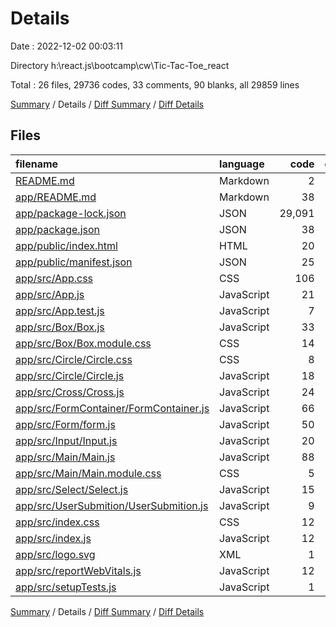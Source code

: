 # Details

Date : 2022-12-02 00:03:11

Directory h:\\react.js\\bootcamp\\cw\\Tic-Tac-Toe_react

Total : 26 files,  29736 codes, 33 comments, 90 blanks, all 29859 lines

[Summary](results.md) / Details / [Diff Summary](diff.md) / [Diff Details](diff-details.md)

## Files
| filename | language | code | comment | blank | total |
| :--- | :--- | ---: | ---: | ---: | ---: |
| [README.md](/README.md) | Markdown | 2 | 0 | 1 | 3 |
| [app/README.md](/app/README.md) | Markdown | 38 | 0 | 33 | 71 |
| [app/package-lock.json](/app/package-lock.json) | JSON | 29,091 | 0 | 1 | 29,092 |
| [app/package.json](/app/package.json) | JSON | 38 | 0 | 1 | 39 |
| [app/public/index.html](/app/public/index.html) | HTML | 20 | 23 | 1 | 44 |
| [app/public/manifest.json](/app/public/manifest.json) | JSON | 25 | 0 | 1 | 26 |
| [app/src/App.css](/app/src/App.css) | CSS | 106 | 3 | 11 | 120 |
| [app/src/App.js](/app/src/App.js) | JavaScript | 21 | 0 | 2 | 23 |
| [app/src/App.test.js](/app/src/App.test.js) | JavaScript | 7 | 0 | 2 | 9 |
| [app/src/Box/Box.js](/app/src/Box/Box.js) | JavaScript | 33 | 0 | 3 | 36 |
| [app/src/Box/Box.module.css](/app/src/Box/Box.module.css) | CSS | 14 | 0 | 1 | 15 |
| [app/src/Circle/Circle.css](/app/src/Circle/Circle.css) | CSS | 8 | 0 | 0 | 8 |
| [app/src/Circle/Circle.js](/app/src/Circle/Circle.js) | JavaScript | 18 | 0 | 3 | 21 |
| [app/src/Cross/Cross.js](/app/src/Cross/Cross.js) | JavaScript | 24 | 0 | 3 | 27 |
| [app/src/FormContainer/FormContainer.js](/app/src/FormContainer/FormContainer.js) | JavaScript | 66 | 0 | 3 | 69 |
| [app/src/Form/form.js](/app/src/Form/form.js) | JavaScript | 50 | 0 | 3 | 53 |
| [app/src/Input/Input.js](/app/src/Input/Input.js) | JavaScript | 20 | 0 | 3 | 23 |
| [app/src/Main/Main.js](/app/src/Main/Main.js) | JavaScript | 88 | 0 | 4 | 92 |
| [app/src/Main/Main.module.css](/app/src/Main/Main.module.css) | CSS | 5 | 0 | 0 | 5 |
| [app/src/Select/Select.js](/app/src/Select/Select.js) | JavaScript | 15 | 0 | 3 | 18 |
| [app/src/UserSubmition/UserSubmition.js](/app/src/UserSubmition/UserSubmition.js) | JavaScript | 9 | 0 | 3 | 12 |
| [app/src/index.css](/app/src/index.css) | CSS | 12 | 0 | 2 | 14 |
| [app/src/index.js](/app/src/index.js) | JavaScript | 12 | 3 | 3 | 18 |
| [app/src/logo.svg](/app/src/logo.svg) | XML | 1 | 0 | 0 | 1 |
| [app/src/reportWebVitals.js](/app/src/reportWebVitals.js) | JavaScript | 12 | 0 | 2 | 14 |
| [app/src/setupTests.js](/app/src/setupTests.js) | JavaScript | 1 | 4 | 1 | 6 |

[Summary](results.md) / Details / [Diff Summary](diff.md) / [Diff Details](diff-details.md)